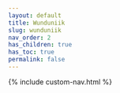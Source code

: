 ```yaml
---
layout: default
title: Wunduniik
slug: wunduniik  
nav_order: 2
has_children: true
has_toc: true
permalink: false
---
```


{% include custom-nav.html %}
